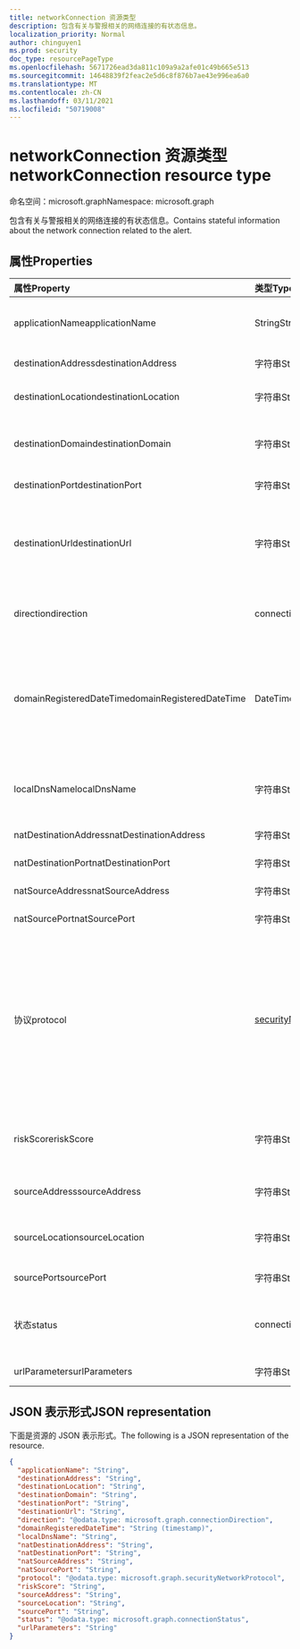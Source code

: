 ```yaml
---
title: networkConnection 资源类型
description: 包含有关与警报相关的网络连接的有状态信息。
localization_priority: Normal
author: chinguyen1
ms.prod: security
doc_type: resourcePageType
ms.openlocfilehash: 5671726ead3da811c109a9a2afe01c49b665e513
ms.sourcegitcommit: 14648839f2feac2e5d6c8f876b7ae43e996ea6a0
ms.translationtype: MT
ms.contentlocale: zh-CN
ms.lasthandoff: 03/11/2021
ms.locfileid: "50719008"
---
```

# <a name="networkconnection-resource-type"></a><span data-ttu-id="93fa0-103">networkConnection 资源类型</span><span class="sxs-lookup"><span data-stu-id="93fa0-103">networkConnection resource type</span></span>

<span data-ttu-id="93fa0-104">命名空间：microsoft.graph</span><span class="sxs-lookup"><span data-stu-id="93fa0-104">Namespace: microsoft.graph</span></span>

<span data-ttu-id="93fa0-105">包含有关与警报相关的网络连接的有状态信息。</span><span class="sxs-lookup"><span data-stu-id="93fa0-105">Contains stateful information about the network connection related to the alert.</span></span>

## <a name="properties"></a><span data-ttu-id="93fa0-106">属性</span><span class="sxs-lookup"><span data-stu-id="93fa0-106">Properties</span></span>

| <span data-ttu-id="93fa0-107">属性</span><span class="sxs-lookup"><span data-stu-id="93fa0-107">Property</span></span>   | <span data-ttu-id="93fa0-108">类型</span><span class="sxs-lookup"><span data-stu-id="93fa0-108">Type</span></span>|<span data-ttu-id="93fa0-109">说明</span><span class="sxs-lookup"><span data-stu-id="93fa0-109">Description</span></span>|
|:---------------|:--------|:----------|
|<span data-ttu-id="93fa0-110">applicationName</span><span class="sxs-lookup"><span data-stu-id="93fa0-110">applicationName</span></span>|<span data-ttu-id="93fa0-111">String</span><span class="sxs-lookup"><span data-stu-id="93fa0-111">String</span></span>|<span data-ttu-id="93fa0-112">管理网络连接应用程序的名称 (例如 Facebook 或 SMTP) 。</span><span class="sxs-lookup"><span data-stu-id="93fa0-112">Name of the application managing the network connection (for example, Facebook or SMTP).</span></span>|
|<span data-ttu-id="93fa0-113">destinationAddress</span><span class="sxs-lookup"><span data-stu-id="93fa0-113">destinationAddress</span></span>|<span data-ttu-id="93fa0-114">字符串</span><span class="sxs-lookup"><span data-stu-id="93fa0-114">String</span></span>|<span data-ttu-id="93fa0-115">网络连接 (的目标 IP 地址) 。</span><span class="sxs-lookup"><span data-stu-id="93fa0-115">Destination IP address (of the network connection).</span></span>|
|<span data-ttu-id="93fa0-116">destinationLocation</span><span class="sxs-lookup"><span data-stu-id="93fa0-116">destinationLocation</span></span>|<span data-ttu-id="93fa0-117">字符串</span><span class="sxs-lookup"><span data-stu-id="93fa0-117">String</span></span>|<span data-ttu-id="93fa0-118">位置 (IP 地址映射) 网络连接目标关联的位置。</span><span class="sxs-lookup"><span data-stu-id="93fa0-118">Location (by IP address mapping) associated with the destination of a network connection.</span></span>|
|<span data-ttu-id="93fa0-119">destinationDomain</span><span class="sxs-lookup"><span data-stu-id="93fa0-119">destinationDomain</span></span>|<span data-ttu-id="93fa0-120">字符串</span><span class="sxs-lookup"><span data-stu-id="93fa0-120">String</span></span>|<span data-ttu-id="93fa0-121">目标 URL 的目标域部分。</span><span class="sxs-lookup"><span data-stu-id="93fa0-121">Destination domain portion of the destination URL.</span></span> <span data-ttu-id="93fa0-122"> (例如"www.contoso.com") 。</span><span class="sxs-lookup"><span data-stu-id="93fa0-122">(for example 'www.contoso.com').</span></span>|
|<span data-ttu-id="93fa0-123">destinationPort</span><span class="sxs-lookup"><span data-stu-id="93fa0-123">destinationPort</span></span>|<span data-ttu-id="93fa0-124">字符串</span><span class="sxs-lookup"><span data-stu-id="93fa0-124">String</span></span>|<span data-ttu-id="93fa0-125">网络连接 (的目标端口) 。</span><span class="sxs-lookup"><span data-stu-id="93fa0-125">Destination port (of the network connection).</span></span>|
|<span data-ttu-id="93fa0-126">destinationUrl</span><span class="sxs-lookup"><span data-stu-id="93fa0-126">destinationUrl</span></span>|<span data-ttu-id="93fa0-127">字符串</span><span class="sxs-lookup"><span data-stu-id="93fa0-127">String</span></span>|<span data-ttu-id="93fa0-128">网络连接 URL/URI 字符串 - 不包括参数。</span><span class="sxs-lookup"><span data-stu-id="93fa0-128">Network connection URL/URI string - excluding parameters.</span></span> <span data-ttu-id="93fa0-129"> (例如"www.contoso.com/products/default.html') </span><span class="sxs-lookup"><span data-stu-id="93fa0-129">(for example 'www.contoso.com/products/default.html')</span></span>|
|<span data-ttu-id="93fa0-130">direction</span><span class="sxs-lookup"><span data-stu-id="93fa0-130">direction</span></span>|<span data-ttu-id="93fa0-131">connectionDirection</span><span class="sxs-lookup"><span data-stu-id="93fa0-131">connectionDirection</span></span>|<span data-ttu-id="93fa0-132">网络连接方向。</span><span class="sxs-lookup"><span data-stu-id="93fa0-132">Network connection direction.</span></span> <span data-ttu-id="93fa0-133">可取值为：`unknown`、`inbound`、`outbound`。</span><span class="sxs-lookup"><span data-stu-id="93fa0-133">Possible values are: `unknown`, `inbound`, `outbound`.</span></span>|
|<span data-ttu-id="93fa0-134">domainRegisteredDateTime</span><span class="sxs-lookup"><span data-stu-id="93fa0-134">domainRegisteredDateTime</span></span>|<span data-ttu-id="93fa0-135">DateTimeOffset</span><span class="sxs-lookup"><span data-stu-id="93fa0-135">DateTimeOffset</span></span>|<span data-ttu-id="93fa0-136">目标域的注册日期。</span><span class="sxs-lookup"><span data-stu-id="93fa0-136">Date when the destination domain was registered.</span></span> <span data-ttu-id="93fa0-137">时间戳类型表示采用 ISO 8601 格式的日期和时间信息，始终采用 UTC 时区。</span><span class="sxs-lookup"><span data-stu-id="93fa0-137">The Timestamp type represents date and time information using ISO 8601 format and is always in UTC time.</span></span> <span data-ttu-id="93fa0-138">例如，2014 年 1 月 1 日午夜 UTC 为 `2014-01-01T00:00:00Z`</span><span class="sxs-lookup"><span data-stu-id="93fa0-138">For example, midnight UTC on Jan 1, 2014 is `2014-01-01T00:00:00Z`</span></span>|
|<span data-ttu-id="93fa0-139">localDnsName</span><span class="sxs-lookup"><span data-stu-id="93fa0-139">localDnsName</span></span>|<span data-ttu-id="93fa0-140">字符串</span><span class="sxs-lookup"><span data-stu-id="93fa0-140">String</span></span>|<span data-ttu-id="93fa0-141">显示在主机本地 DNS 缓存中的本地 DNS 名称解析 (例如，如果"主机"文件被篡改) 。</span><span class="sxs-lookup"><span data-stu-id="93fa0-141">The local DNS name resolution as it appears in the host's local DNS cache (for example, in case the 'hosts' file was tampered with).</span></span>|
|<span data-ttu-id="93fa0-142">natDestinationAddress</span><span class="sxs-lookup"><span data-stu-id="93fa0-142">natDestinationAddress</span></span>|<span data-ttu-id="93fa0-143">字符串</span><span class="sxs-lookup"><span data-stu-id="93fa0-143">String</span></span>|<span data-ttu-id="93fa0-144">网络地址转换目标 IP 地址。</span><span class="sxs-lookup"><span data-stu-id="93fa0-144">Network Address Translation destination IP address.</span></span>|
|<span data-ttu-id="93fa0-145">natDestinationPort</span><span class="sxs-lookup"><span data-stu-id="93fa0-145">natDestinationPort</span></span>|<span data-ttu-id="93fa0-146">字符串</span><span class="sxs-lookup"><span data-stu-id="93fa0-146">String</span></span>|<span data-ttu-id="93fa0-147">网络地址转换目标端口。</span><span class="sxs-lookup"><span data-stu-id="93fa0-147">Network Address Translation destination port.</span></span>|
|<span data-ttu-id="93fa0-148">natSourceAddress</span><span class="sxs-lookup"><span data-stu-id="93fa0-148">natSourceAddress</span></span>|<span data-ttu-id="93fa0-149">字符串</span><span class="sxs-lookup"><span data-stu-id="93fa0-149">String</span></span>|<span data-ttu-id="93fa0-150">网络地址转换源 IP 地址。</span><span class="sxs-lookup"><span data-stu-id="93fa0-150">Network Address Translation source IP address.</span></span>|
|<span data-ttu-id="93fa0-151">natSourcePort</span><span class="sxs-lookup"><span data-stu-id="93fa0-151">natSourcePort</span></span>|<span data-ttu-id="93fa0-152">字符串</span><span class="sxs-lookup"><span data-stu-id="93fa0-152">String</span></span>|<span data-ttu-id="93fa0-153">网络地址转换源端口。</span><span class="sxs-lookup"><span data-stu-id="93fa0-153">Network Address Translation source port.</span></span>|
|<span data-ttu-id="93fa0-154">协议</span><span class="sxs-lookup"><span data-stu-id="93fa0-154">protocol</span></span>|[<span data-ttu-id="93fa0-155">securityNetworkProtocol</span><span class="sxs-lookup"><span data-stu-id="93fa0-155">securityNetworkProtocol</span></span>](securitynetworkprotocol.md)|<span data-ttu-id="93fa0-156">网络协议。</span><span class="sxs-lookup"><span data-stu-id="93fa0-156">Network protocol.</span></span> <span data-ttu-id="93fa0-157">可能的值是 `unknown` `ip` `icmp` ：、、、、、、、、、、 `igmp` `ggp` `ipv4` `tcp` `pup` `udp` `idp` `ipv6` `ipv6RoutingHeader` `ipv6FragmentHeader` `ipSecEncapsulatingSecurityPayload` `ipSecAuthenticationHeader` `icmpV6` `ipv6NoNextHeader` `ipv6DestinationOptions` `nd` `raw` `ipx` `spx` `spxII` 。</span><span class="sxs-lookup"><span data-stu-id="93fa0-157">Possible values are: `unknown`, `ip`, `icmp`, `igmp`, `ggp`, `ipv4`, `tcp`, `pup`, `udp`, `idp`, `ipv6`, `ipv6RoutingHeader`, `ipv6FragmentHeader`, `ipSecEncapsulatingSecurityPayload`, `ipSecAuthenticationHeader`, `icmpV6`, `ipv6NoNextHeader`, `ipv6DestinationOptions`, `nd`, `raw`, `ipx`, `spx`, `spxII`.</span></span>|
|<span data-ttu-id="93fa0-158">riskScore</span><span class="sxs-lookup"><span data-stu-id="93fa0-158">riskScore</span></span>|<span data-ttu-id="93fa0-159">字符串</span><span class="sxs-lookup"><span data-stu-id="93fa0-159">String</span></span>|<span data-ttu-id="93fa0-160">提供商生成/计算网络连接的风险评分。</span><span class="sxs-lookup"><span data-stu-id="93fa0-160">Provider generated/calculated risk score of the network connection.</span></span> <span data-ttu-id="93fa0-161">建议的值范围为 0-1，等于百分比。</span><span class="sxs-lookup"><span data-stu-id="93fa0-161">Recommended value range of 0-1, which equates to a percentage.</span></span>|
|<span data-ttu-id="93fa0-162">sourceAddress</span><span class="sxs-lookup"><span data-stu-id="93fa0-162">sourceAddress</span></span>|<span data-ttu-id="93fa0-163">字符串</span><span class="sxs-lookup"><span data-stu-id="93fa0-163">String</span></span>|<span data-ttu-id="93fa0-164">源 (，即) 网络连接 (源 IP 地址) 。</span><span class="sxs-lookup"><span data-stu-id="93fa0-164">Source (i.e. origin) IP address (of the network connection).</span></span>|
|<span data-ttu-id="93fa0-165">sourceLocation</span><span class="sxs-lookup"><span data-stu-id="93fa0-165">sourceLocation</span></span>|<span data-ttu-id="93fa0-166">字符串</span><span class="sxs-lookup"><span data-stu-id="93fa0-166">String</span></span>|<span data-ttu-id="93fa0-167">位置 (IP 地址映射) 网络连接源关联的 IP 地址映射。</span><span class="sxs-lookup"><span data-stu-id="93fa0-167">Location (by IP address mapping) associated with the source of a network connection.</span></span>|
|<span data-ttu-id="93fa0-168">sourcePort</span><span class="sxs-lookup"><span data-stu-id="93fa0-168">sourcePort</span></span>|<span data-ttu-id="93fa0-169">字符串</span><span class="sxs-lookup"><span data-stu-id="93fa0-169">String</span></span>|<span data-ttu-id="93fa0-170">源 (，即) 网络 (源 IP 端口) 。</span><span class="sxs-lookup"><span data-stu-id="93fa0-170">Source (i.e. origin) IP port (of the network connection).</span></span>|
|<span data-ttu-id="93fa0-171">状态</span><span class="sxs-lookup"><span data-stu-id="93fa0-171">status</span></span>|<span data-ttu-id="93fa0-172">connectionStatus</span><span class="sxs-lookup"><span data-stu-id="93fa0-172">connectionStatus</span></span>|<span data-ttu-id="93fa0-173">网络连接状态。</span><span class="sxs-lookup"><span data-stu-id="93fa0-173">Network connection status.</span></span> <span data-ttu-id="93fa0-174">可取值为：`unknown`、`attempted`、`succeeded`、`blocked`、`failed`。</span><span class="sxs-lookup"><span data-stu-id="93fa0-174">Possible values are: `unknown`, `attempted`, `succeeded`, `blocked`, `failed`.</span></span>|
|<span data-ttu-id="93fa0-175">urlParameters</span><span class="sxs-lookup"><span data-stu-id="93fa0-175">urlParameters</span></span>|<span data-ttu-id="93fa0-176">字符串</span><span class="sxs-lookup"><span data-stu-id="93fa0-176">String</span></span>|<span data-ttu-id="93fa0-177">参数 (URL) 后缀。</span><span class="sxs-lookup"><span data-stu-id="93fa0-177">Parameters (suffix) of the destination URL.</span></span>|

## <a name="json-representation"></a><span data-ttu-id="93fa0-178">JSON 表示形式</span><span class="sxs-lookup"><span data-stu-id="93fa0-178">JSON representation</span></span>

<span data-ttu-id="93fa0-179">下面是资源的 JSON 表示形式。</span><span class="sxs-lookup"><span data-stu-id="93fa0-179">The following is a JSON representation of the resource.</span></span>

<!-- {
  "blockType": "resource",
  "optionalProperties": [

  ],
  "@odata.type": "microsoft.graph.networkConnection"
}-->

```json
{
  "applicationName": "String",
  "destinationAddress": "String",
  "destinationLocation": "String",
  "destinationDomain": "String",
  "destinationPort": "String",
  "destinationUrl": "String",
  "direction": "@odata.type: microsoft.graph.connectionDirection",
  "domainRegisteredDateTime": "String (timestamp)",
  "localDnsName": "String",
  "natDestinationAddress": "String",
  "natDestinationPort": "String",
  "natSourceAddress": "String",
  "natSourcePort": "String",
  "protocol": "@odata.type: microsoft.graph.securityNetworkProtocol",
  "riskScore": "String",
  "sourceAddress": "String",
  "sourceLocation": "String",
  "sourcePort": "String",
  "status": "@odata.type: microsoft.graph.connectionStatus",
  "urlParameters": "String"
}

```

<!-- uuid: 8fcb5dbc-d5aa-4681-8e31-b001d5168d79
2015-10-25 14:57:30 UTC -->
<!-- {
  "type": "#page.annotation",
  "description": "networkConnection resource",
  "keywords": "",
  "section": "documentation",
  "tocPath": ""
}-->

